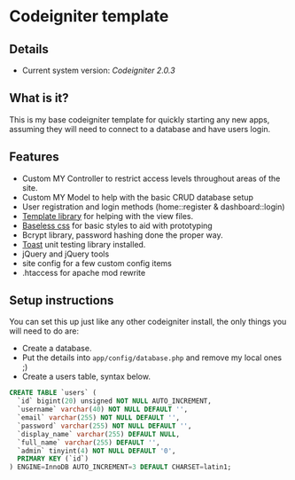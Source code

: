 # Codeigniter template

## Details
* Current system version: _Codeigniter 2.0.3_

## What is it?
This is my base codeigniter template for quickly starting any new apps, assuming they will need to connect to a database and have users login.

## Features
* Custom MY Controller to restrict access levels throughout areas of the site.
* Custom MY Model to help with the basic CRUD database setup
* User registration and login methods (home::register & dashboard::login)
* [Template library](http://williamsconcepts.com/ci/codeigniter/libraries/template/) for helping with the view files.
* [Baseless css](https://github.com/peteyhawkins/baseless) for basic styles to aid with prototyping
* Bcrypt library, password hashing done the proper way.
* [Toast](http://jensroland.com/projects/toast/) unit testing library installed.
* jQuery and jQuery tools
* site config for a few custom config items
* .htaccess for apache mod rewrite

## Setup instructions
You can set this up just like any other codeigniter install, the only things you will need to do are:

* Create a database.
* Put the details into `app/config/database.php` and remove my local ones ;)
* Create a users table, syntax below.

```sql
CREATE TABLE `users` (
  `id` bigint(20) unsigned NOT NULL AUTO_INCREMENT,
  `username` varchar(40) NOT NULL DEFAULT '',
  `email` varchar(255) NOT NULL DEFAULT '',
  `password` varchar(255) NOT NULL DEFAULT '',
  `display_name` varchar(255) DEFAULT NULL,
  `full_name` varchar(255) DEFAULT '',
  `admin` tinyint(4) NOT NULL DEFAULT '0',
  PRIMARY KEY (`id`)
) ENGINE=InnoDB AUTO_INCREMENT=3 DEFAULT CHARSET=latin1;
```
